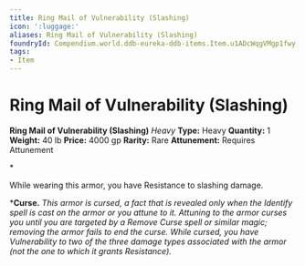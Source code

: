 ```yaml
---
title: Ring Mail of Vulnerability (Slashing)
icon: ':luggage:'
aliases: Ring Mail of Vulnerability (Slashing)
foundryId: Compendium.world.ddb-eureka-ddb-items.Item.u1ADcWqgVMgp1fwy
tags:
- Item
---
```


# Ring Mail of Vulnerability (Slashing)

**Ring Mail of Vulnerability (Slashing)**
_Heavy_
**Type:** Heavy
**Quantity:** 1
**Weight:** 40 lb
**Price:** 4000 gp
**Rarity:** Rare
**Attunement:** Requires Attunement

*<p>While wearing this armor, you have Resistance to slashing damage.

***Curse.** *This armor is cursed, a fact that is revealed only when the Identify spell is cast on the armor or you attune to it. Attuning to the armor curses you until you are targeted by a Remove Curse spell or similar magic; removing the armor fails to end the curse. While cursed, you have Vulnerability to two of the three damage types associated with the armor (not the one to which it grants Resistance).</p>*